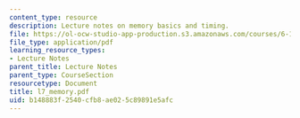 ```yaml
---
content_type: resource
description: Lecture notes on memory basics and timing.
file: https://ol-ocw-studio-app-production.s3.amazonaws.com/courses/6-111-introductory-digital-systems-laboratory-spring-2006/b148883f2540cfb8ae025c89891e5afc_l7_memory.pdf
file_type: application/pdf
learning_resource_types:
- Lecture Notes
parent_title: Lecture Notes
parent_type: CourseSection
resourcetype: Document
title: l7_memory.pdf
uid: b148883f-2540-cfb8-ae02-5c89891e5afc
---
```

